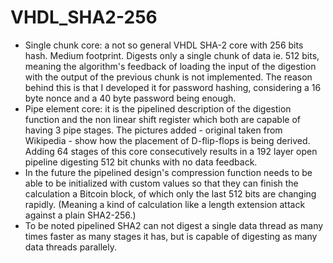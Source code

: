 # VHDL_SHA2-256
- Single chunk core: a not so general VHDL SHA-2 core with 256 bits hash. Medium footprint. Digests only a single chunk of data ie. 512 bits, meaning the algorithm's feedback of loading the input of the digestion with the output of the previous chunk is not implemented. The reason behind this is that I developed it for password hashing, considering a 16 byte nonce and a 40 byte password being enough.
- Pipe element core: it is the pipelined description of the digestion function and the non linear shift register which both are capable of having 3 pipe stages. The pictures added - original taken from Wikipedia - show how the placement of D-flip-flops is being derived. Adding 64 stages of this core consecutively results in a 192 layer open pipeline digesting 512 bit chunks with no data feedback.
- In the future the pipelined design's compression function needs to be able to be initialized with custom values so that they can finish the calculation a Bitcoin block, of which only the last 512 bits are changing rapidly. (Meaning a kind of calculation like a length extension attack against a plain SHA2-256.)
- To be noted pipelined SHA2 can not digest a single data thread as many times faster as many stages it has, but is capable of digesting as many data threads parallely.
